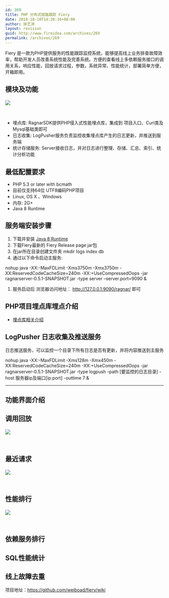 ```yaml
---
id: 269
title: PHP 分布式链路跟踪 Fiery
date: 2018-10-10T14:20:16+08:00
author: 徐艺洲
layout: revision
guid: http://www.fireidea.com/archives/269
permalink: /archives/269
---
```

Fiery 是一款为PHP提供服务的性能跟踪监控系统，能够提高线上业务排查故障效率，帮助开发人员改善系统性能及完善系统。方便的查看线上多依赖服务接口的调用关系，响应性能，回放请求过程，参数，系统异常、性能统计，部署简单方便，开箱即用。

## 模块及功能<figure class="wp-block-image">

![](https://wx4.sinaimg.cn/large/54ef3989ly1ffyjeni9p7j20c30gugmb.jpg) </figure> 

​

  * 埋点库: RagnarSDK提供PHP侵入式性能埋点库，集成到 项目入口、Curl类及Mysql基础类即可
  * 日志收集: LogPusher服务负责监控收集埋点库产生的日志更新，并推送到服务端
  * 统计存储服务: Server接收日志，并对日志进行整理、存储、汇总、索引、统计分析功能

## 最低配置要求

  * PHP 5.3 or later with bcmath
  * 目前仅支持64位 UTF8编码PHP项目
  * Linux, OS X 、Windows
  * 内存: 2G+
  * Java 8 Runtime

## 服务端安装步骤

  1. 下载并安装 <a href="http://www.oracle.com/technetwork/java/javase/downloads/jdk8-downloads-2133151.html" target="_blank" rel="noreferrer noopener">Java 8 Runtime</a>
  2. 下载Fiery最新的 Fiery <a target="_blank" rel="noreferrer noopener">Release page</a> jar包
  3. 在jar所在目录创建文件夹 mkdir logs index db
  4. 通过以下命令启动主服务:

nohup java -XX:-MaxFDLimit -Xms3750m -Xmx3750m -XX:ReservedCodeCacheSize=240m -XX:+UseCompressedOops -jar ragnarserver-0.5.1-SNAPSHOT.jar -type server &#8211;server.port=9090 &

  1. 服务启动后 浏览器访问地址： <a href="http://127.0.0.1:9090/ragnar/" target="_blank" rel="noreferrer noopener">http://127.0.0.1:9090/ragnar/</a> 即可

## PHP项目埋点库埋点介绍

  * <a href="https://github.com/weiboad/fiery/blob/master/README_CN.md" target="_blank" rel="noreferrer noopener">埋点库相关介绍</a>

## LogPusher 日志收集及推送服务

日志推送服务，可以监控一个目录下所有日志是否有更新，并将内容推送到主服务

nohup java -XX:-MaxFDLimit -Xms128m -Xmx450m -XX:ReservedCodeCacheSize=240m -XX:+UseCompressedOops -jar ragnarserver-0.5.1-SNAPSHOT.jar -type logpush -path [要监控的日志目录] -host 服务器ip及端口[ip:port] -outtime 7 &

<hr class="wp-block-separator" />

## 功能界面介绍

## 调用回放<figure class="wp-block-image">

![](https://wx2.sinaimg.cn/large/54ef3989ly1ffyjf3xjcij219u0qtn32.jpg) </figure> 

​

<blockquote class="wp-block-quote">
</blockquote>

## 最近请求<figure class="wp-block-image">

![](https://wx4.sinaimg.cn/large/54ef3989ly1ffyjfacih6j21050ob434.jpg) </figure> 

​

<blockquote class="wp-block-quote">
</blockquote>

## 性能排行<figure class="wp-block-image">

![](https://wx2.sinaimg.cn/large/54ef3989ly1ffyjfh4bh8j21010oite8.jpg) </figure> 

​

<blockquote class="wp-block-quote">
</blockquote>

## 依赖服务排行

<blockquote class="wp-block-quote">
</blockquote>

## SQL性能统计

<blockquote class="wp-block-quote">
</blockquote>

## 线上故障去重

<blockquote class="wp-block-quote">
</blockquote>

​项目地址：https://github.com/weiboad/fiery/wiki​​​​